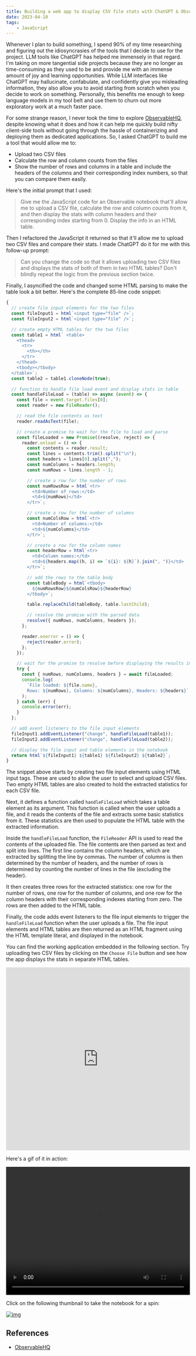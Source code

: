 ```yaml
---
title: Building a web app to display CSV file stats with ChatGPT & Observable
date: 2023-04-10
tags:
    - JavaScript
---
```


Whenever I plan to build something, I spend 90% of my time researching and figuring out
the idiosyncrasies of the tools that I decide to use for the project. LLM tools like
ChatGPT has helped me immensely in that regard. I'm taking on more tangential side
projects because they are no longer as time-consuming as they used to be and provide me
with an immense amount of joy and learning opportunities. While LLM interfaces like
ChatGPT may hallucinate, confabulate, and confidently give you misleading information,
they also allow you to avoid starting from scratch when you decide to work on something.
Personally, this benefits me enough to keep language models in my tool belt and use them
to churn out more exploratory work at a much faster pace.

For some strange reason, I never took the time to explore [ObservableHQ][observable],
despite knowing what it does and how it can help me quickly build nifty client-side
tools without going through the hassle of containerizing and deploying them as dedicated
applications. So, I asked ChatGPT to build me a tool that would allow me to:

* Upload two CSV files
* Calculate the row and column counts from the files
* Show the number of rows and columns in a table and include the headers of the columns
and their corresponding index numbers, so that you can compare them easily.

Here's the initial prompt that I used:

> Give me the JavaScript code for an Observable notebook that'll allow me to upload a
> CSV file, calculate the row and column counts from it, and then display the stats with
> column headers and their corresponding index starting from 0. Display the info in an
> HTML table.

Then I refactored the JavaScript it returned so that it'll allow me to upload two CSV
files and compare their stats. I made ChatGPT do it for me with this follow-up prompt:

> Can you change the code so that it allows uploading two CSV files and displays
> the stats of both of them in two HTML tables? Don't blindly repeat the logic from the
> previous section twice.

Finally, I asyncified the code and changed some HTML parsing to make the table look a
bit better. Here's the complete 85-line code snippet:

```js
{
  // create file input elements for the two files
  const fileInput1 = html`<input type="file" />`;
  const fileInput2 = html`<input type="file" />`;

  // create empty HTML tables for the two files
  const table1 = html` <table>
    <thead>
      <tr>
        <th></th>
      </tr>
    </thead>
    <tbody></tbody>
  </table>`;
  const table2 = table1.cloneNode(true);

  // function to handle file load event and display stats in table
  const handleFileLoad = (table) => async (event) => {
    const file = event.target.files[0];
    const reader = new FileReader();

    // read the file contents as text
    reader.readAsText(file);

    // create a promise to wait for the file to load and parse
    const fileLoaded = new Promise((resolve, reject) => {
      reader.onload = () => {
        const contents = reader.result;
        const lines = contents.trim().split("\n");
        const headers = lines[0].split(",");
        const numColumns = headers.length;
        const numRows = lines.length - 1;

        // create a row for the number of rows
        const numRowsRow = html`<tr>
          <td>Number of rows:</td>
          <td>${numRows}</td>
        </tr>`;

        // create a row for the number of columns
        const numColsRow = html`<tr>
          <td>Number of columns:</td>
          <td>${numColumns}</td>
        </tr>`;

        // create a row for the column names
        const headerRow = html`<tr>
          <td>Column names:</td>
          <td>${headers.map((h, i) => `${i}: ${h}`).join(", ")}</td>
        </tr>`;

        // add the rows to the table body
        const tableBody = html`<tbody>
          ${numRowsRow}${numColsRow}${headerRow}
        </tbody>`;

        table.replaceChild(tableBody, table.lastChild);

        // resolve the promise with the parsed data
        resolve({ numRows, numColumns, headers });
      };

      reader.onerror = () => {
        reject(reader.error);
      };
    });

    // wait for the promise to resolve before displaying the results in the table
    try {
      const { numRows, numColumns, headers } = await fileLoaded;
      console.log(
        `File loaded: ${file.name},
        Rows: ${numRows}, Columns: ${numColumns}, Headers: ${headers}`
      );
    } catch (err) {
      console.error(err);
    }
  };

  // add event listeners to the file input elements
  fileInput1.addEventListener("change", handleFileLoad(table1));
  fileInput2.addEventListener("change", handleFileLoad(table2));

  // display the file input and table elements in the notebook
  return html`${fileInput1} ${table1} ${fileInput2} ${table2}`;
}
```

The snippet above starts by creating two file input elements using HTML input tags.
These are used to allow the user to select and upload CSV files. Two empty HTML tables
are also created to hold the extracted statistics for each CSV file.

Next, it defines a function called `handleFileLoad` which takes a table element as its
argument. This function is called when the user uploads a file, and it reads the
contents of the file and extracts some basic statistics from it. These statistics are
then used to populate the HTML table with the extracted information.

Inside the `handleFileLoad` function, the `FileReader` API is used to read the contents
of the uploaded file. The file contents are then parsed as text and split into lines.
The first line contains the column headers, which are extracted by splitting the line by
commas. The number of columns is then determined by the number of headers, and the
number of rows is determined by counting the number of lines in the file (excluding the
header).

It then creates three rows for the extracted statistics: one row for the number of rows,
one row for the number of columns, and one row for the column headers with their
corresponding indexes starting from zero. The rows are then added to the HTML table.

Finally, the code adds event listeners to the file input elements to trigger the
`handleFileLoad` function when the user uploads a file. The file input elements and HTML
tables are then returned as an HTML fragment using the HTML template literal, and
displayed in the notebook.

You can find the working application embedded in the following section. Try uploading
two CSV files by clicking on the `Choose File` button and see how the app displays the
stats in separate HTML tables.

<iframe width="100%" height="500" frameborder="0"
  src="https://observablehq.com/embed/@rednafi/compare-two-csv-files@latest?cell=*">
</iframe>

Here's a gif of it in action:

<video width="100%" height="350" controls>
  <source src="https://user-images.githubusercontent.com/30027932/231012563-375e07b6-9366-460b-9714-495b83a70b08.mov" type="video/mp4">
</video>

Click on the following thumbnail to take the notebook for a spin:

[![img][observable-thumbnail]][observable-notebook]


## References

* [ObservableHQ][observable-notebook]


[observable]: https://observablehq.com/
[observable-thumbnail]: https://user-images.githubusercontent.com/30027932/231017828-91745232-d7ea-4573-86f6-341007fdc816.png
[observable-notebook]: https://observablehq.com/@rednafi/compare-two-csv-files
